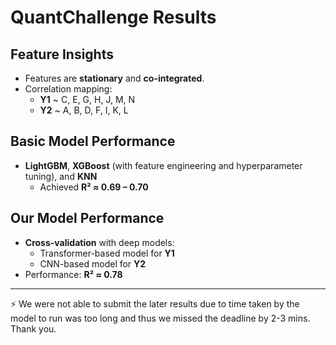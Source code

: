 # QuantChallenge Results

## Feature Insights
- Features are **stationary** and **co-integrated**.
- Correlation mapping:
  - **Y1** ~ C, E, G, H, J, M, N  
  - **Y2** ~ A, B, D, F, I, K, L  

## Basic Model Performance
- **LightGBM**, **XGBoost** (with feature engineering and hyperparameter tuning), and **KNN**  
  - Achieved **R² ≈ 0.69 – 0.70**  

## Our Model Performance
- **Cross-validation** with deep models:
  - Transformer-based model for **Y1**
  - CNN-based model for **Y2**
- Performance: **R² ≈ 0.78**

---

⚡ We were not able to submit the later results due to time taken by the model to run was too long and thus we missed the deadline by 2-3 mins. Thank you.

